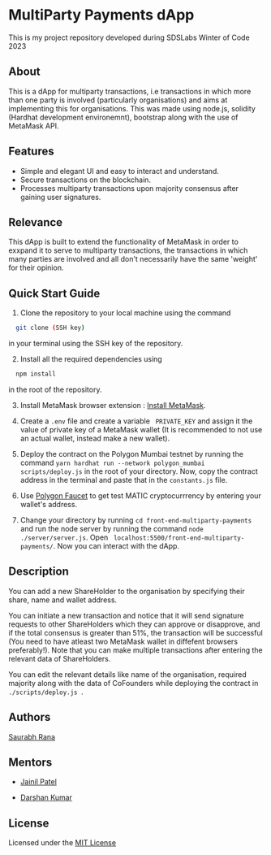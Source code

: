 
# MultiParty Payments dApp

This is my project repository developed during SDSLabs Winter of Code 2023

## About
This is a dApp for multiparty transactions, i.e transactions in which more than one party is involved (particularly organisations) and aims at implementing this for organisations.
This was made using node.js, solidity (Hardhat development environemnt), bootstrap along with the use of MetaMask API.


## Features

* Simple and elegant UI and easy to interact and understand.
* Secure transactions on the blockchain.
* Processes multiparty transactions upon majority consensus after gaining user signatures.

## Relevance 

This dApp is built to extend the functionality of MetaMask in order to exxpand it to serve to multiparty transactions, the transactions in which many parties are involved and all don't necessarily have the same 'weight' for their opinion.


## Quick Start Guide

1. Clone the repository to your local machine using the command 
```bash
  git clone (SSH key)
```
in your terminal using the SSH key of the repository.

2. Install all the required dependencies using 
```bash
  npm install
```
in the root of the repository.

3. Install MetaMask browser extension : [Install MetaMask](https://metamask.io/download/).

4. Create a ``` .env ``` file and create a variable ``` PRIVATE_KEY``` and assign it the value of private key of a MetaMask wallet (It is recommended to not use an actual wallet, instead make a new wallet).

5. Deploy the contract on the Polygon Mumbai testnet by running the command ``` yarn hardhat run --network polygon_mumbai scripts/deploy.js ``` in the root of your directory. Now, copy the contract address in the terminal and paste that in the ``` constants.js ``` file.

6. Use [Polygon Faucet](https://faucet.polygon.technology) to get test MATIC cryptocurrrency by entering your wallet's address.

7. Change your directory by running ```cd front-end-multiparty-payments ``` and run the node server by running the command ``` node ./server/server.js ```.
Open ``` localhost:5500/front-end-multiparty-payments/```. Now you can interact with the dApp.

## Description
You can add a new ShareHolder to the organisation by specifying their share, name and wallet address.

You can initiate a new transaction and notice that it will send signature requests to other ShareHolders which they can approve or disapprove, and if the total consensus is greater than 51%, the transaction will be successful (You need to have atleast two MetaMask wallet in diffefent browsers preferably!). Note that you can make multiple transactions after entering the relevant data of ShareHolders.

You can edit the relevant details like name of the organisation, required majority along with the data of CoFounders while deploying the contract in ```./scripts/deploy.js ```.

## Authors

[Saurabh Rana](https://github.com/Quebula17)

## Mentors 

- [Jainil Patel](https://github.com/jainl28patel)

- [Darshan Kumar](https://github.com/itsdarshankumar)

## License 

Licensed under the [MIT License](https://github.com/sdswoc/multiparty-snap/blob/main/LICENSE)